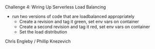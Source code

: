 Challenge 4:  Wiring Up Serverless Load Balancing

* run two versions of code that are loadbalanced appropriately 
    * Create a revision and tag it green, set env vars on container 
    * Create a second revision and tag it red, set env vars on container
    * Set the load distribution


Chris Engleby / Phillip Knezevich